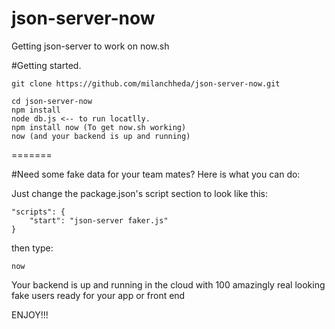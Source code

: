 # json-server-now
Getting json-server to work on now.sh

#Getting started.
```
git clone https://github.com/milanchheda/json-server-now.git

cd json-server-now
npm install
node db.js <-- to run locatlly.
npm install now (To get now.sh working)
now (and your backend is up and running)
```
=======

#Need some fake data for your team mates? Here is what you can do:

Just change the package.json's script section to look like this:

```
"scripts": {
    "start": "json-server faker.js"
}
```

then type:
```
now
```

Your backend is up and running in the cloud with 100 amazingly real looking fake users ready for your app or front end

ENJOY!!!  
